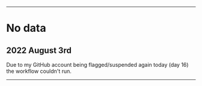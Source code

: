 
***

# No data

## 2022 August 3rd

Due to my GitHub account being flagged/suspended again today (day 16) the workflow couldn't run.

***
